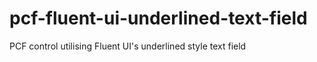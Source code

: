 # pcf-fluent-ui-underlined-text-field
PCF control utilising Fluent UI's underlined style text field
